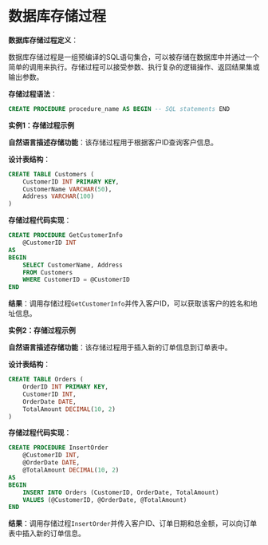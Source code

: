 # **数据库存储过程**

**数据库存储过程定义**：

数据库存储过程是一组预编译的SQL语句集合，可以被存储在数据库中并通过一个简单的调用来执行。存储过程可以接受参数、执行复杂的逻辑操作、返回结果集或输出参数。

**存储过程语法**：

```sql
CREATE PROCEDURE procedure_name AS BEGIN -- SQL statements END
```

**实例1：存储过程示例**

**自然语言描述存储功能**：该存储过程用于根据客户ID查询客户信息。

**设计表结构**：

```sql
CREATE TABLE Customers (
    CustomerID INT PRIMARY KEY,
    CustomerName VARCHAR(50),
    Address VARCHAR(100)
)
```

**存储过程代码实现**：

```sql
CREATE PROCEDURE GetCustomerInfo
    @CustomerID INT
AS
BEGIN
    SELECT CustomerName, Address
    FROM Customers
    WHERE CustomerID = @CustomerID
END
```

**结果**：调用存储过程`GetCustomerInfo`并传入客户ID，可以获取该客户的姓名和地址信息。

**实例2：存储过程示例**

**自然语言描述存储功能**：该存储过程用于插入新的订单信息到订单表中。

**设计表结构**：

```sql
CREATE TABLE Orders (
    OrderID INT PRIMARY KEY,
    CustomerID INT,
    OrderDate DATE,
    TotalAmount DECIMAL(10, 2)
)
```

**存储过程代码实现**：

```sql
CREATE PROCEDURE InsertOrder
    @CustomerID INT,
    @OrderDate DATE,
    @TotalAmount DECIMAL(10, 2)
AS
BEGIN
    INSERT INTO Orders (CustomerID, OrderDate, TotalAmount)
    VALUES (@CustomerID, @OrderDate, @TotalAmount)
END
```

**结果**：调用存储过程`InsertOrder`并传入客户ID、订单日期和总金额，可以向订单表中插入新的订单信息。